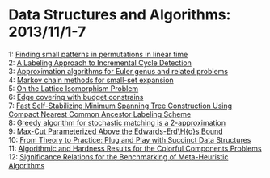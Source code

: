 # Data Structures and Algorithms: 2013/11/1-7  
1: [Finding small patterns in permutations in linear time](https://doi.org/10.48550/arXiv.1307.3073)  
2: [A Labeling Approach to Incremental Cycle Detection](https://doi.org/10.48550/arXiv.1310.8381)  
3: [Approximation algorithms for Euler genus and related problems](https://doi.org/10.48550/arXiv.1304.2416)  
4: [Markov chain methods for small-set expansion](https://doi.org/10.48550/arXiv.1204.4688)  
5: [On the Lattice Isomorphism Problem](https://doi.org/10.48550/arXiv.1311.0366)  
6: [Edge covering with budget constrains](https://doi.org/10.48550/arXiv.1311.0713)  
7: [Fast Self-Stabilizing Minimum Spanning Tree Construction Using Compact  Nearest Common Ancestor Labeling Scheme](https://doi.org/10.48550/arXiv.1311.0798)  
8: [Greedy algorithm for stochastic matching is a 2-approximation](https://doi.org/10.48550/arXiv.1007.3036)  
9: [Max-Cut Parameterized Above the Edwards-Erd\H{o}s Bound](https://doi.org/10.48550/arXiv.1112.3506)  
10: [From Theory to Practice: Plug and Play with Succinct Data Structures](https://doi.org/10.48550/arXiv.1311.1249)  
11: [Algorithmic and Hardness Results for the Colorful Components Problems](https://doi.org/10.48550/arXiv.1311.1298)  
12: [Significance Relations for the Benchmarking of Meta-Heuristic Algorithms](https://doi.org/10.48550/arXiv.1311.1338)  